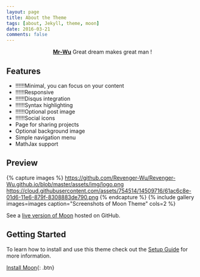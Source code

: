 ```yaml
---
layout: page
title: About the Theme
tags: [about, Jekyll, theme, moon]
date: 2016-03-21
comments: false
---
```

    
<center><a href="https://revenger-wu.github.io"><b>Mr-Wu</b></a> Great dream makes great man !</center>

## Features
* !!!!!!Minimal, you can focus on your content
* !!!!!!Responsive
* !!!!!!Disqus integration
* !!!!!!Syntax highlighting
* !!!!!!Optional post image
* !!!!!!Social icons
* Page for sharing projects
* Optional background image
* Simple navigation menu
* MathJax support

## Preview

{% capture images %}
    https://github.com/Revenger-Wu/Revenger-Wu.github.io/blob/master/assets/img/logo.png
    https://cloud.githubusercontent.com/assets/754514/14509716/61ac6c8e-01d6-11e6-879f-8308883de790.png
{% endcapture %}
{% include gallery images=images caption="Screenshots of Moon Theme" cols=2 %}

See a [live version of Moon](http://taylantatli.github.io/Moon) hosted on GitHub.

## Getting Started

To learn how to install and use this theme check out the [Setup Guide](http://taylantatli.me/Moon/moon-theme/) for more information.
      
[Install Moon](https://github.com/TaylanTatli/Moon){: .btn}
